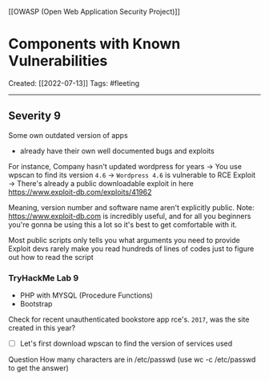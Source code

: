 [[OWASP (Open Web Application Security Project)]]


# Components with Known Vulnerabilities
Created:  [[2022-07-13]]
Tags: #fleeting 

---
## Severity 9

Some own outdated version of apps
- already have their own well documented bugs and exploits

For instance, 
Company hasn't updated wordpress for years
-> You use wpscan to find its version `4.6`
-> `Wordpress 4.6` is vulnerable to RCE Exploit
-> There's already a public downloadable exploit in here https://www.exploit-db.com/exploits/41962 


Meaning, version number and software name aren't explicitly public. 
Note: https://www.exploit-db.com is incredibly useful, and for all you beginners you're gonna be using this a lot so it's best to get comfortable with it. 


Most public scripts only tells you what arguments you need to provide
Exploit devs rarely make you read hundreds of lines of codes just to figure out how to read the script



### TryHackMe Lab 9
- PHP with MYSQL (Procedure Functions)
- Bootstrap

Check for recent unauthenticated bookstore app rce's.
`2017`, was the site created in this year?

- [ ] Let's first download wpscan to find the version of services used


Question
How many characters are in /etc/passwd (use wc -c /etc/passwd to get the answer)





